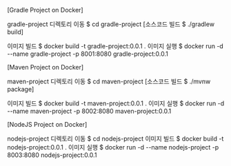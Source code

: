 [Gradle Project on Docker]

gradle-project 디렉토리 이동 $ cd gradle-project
[소스코드 빌드 $ ./gradlew build]

이미지 빌드 $ docker build -t gradle-project:0.0.1 .
이미지 실행 $ docker run -d --name gradle-project -p 8001:8080 gradle-project:0.0.1

[Maven Project on Docker]

maven-project 디렉토리 이동 $ cd maven-project
[소스코드 빌드 $ ./mvnw package]

이미지 빌드 $ docker build -t maven-project:0.0.1 .
이미지 실행 $ docker run -d --name maven-project -p 8002:8080 maven-project:0.0.1

[NodeJS Project on Docker]

nodejs-project 디렉토리 이동 
$ cd nodejs-project
이미지 빌드 $ docker build -t nodejs-project:0.0.1 .
이미지 실행 $ docker run -d --name nodejs-project -p 8003:8080 nodejs-project:0.0.1
#